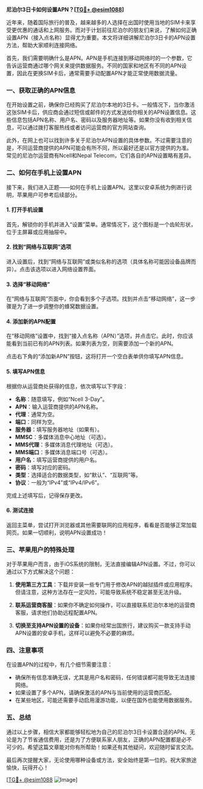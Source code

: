 **尼泊尔3日卡如何设置APN？[[TG💪+ @esim1088](https://t.me/s/esim1088)]**

近年来，随着国际旅行的普及，越来越多的人选择在出国时使用当地的SIM卡来享受更优惠的通话和上网服务。而对于计划前往尼泊尔的朋友们来说，了解如何正确设置APN（接入点名称）显得尤为重要。本文将详细讲解尼泊尔3日卡的APN设置方法，帮助大家顺利连接网络。

首先，我们需要明确什么是APN。APN是手机连接到移动网络时的一个参数，它告诉运营商通过哪个网关来提供数据服务。不同的国家和地区有不同的APN设置，因此在更换SIM卡后，通常需要手动配置APN才能正常使用数据流量。

### **一、获取正确的APN信息**

在开始设置之前，确保你已经购买了尼泊尔本地的3日卡。一般情况下，当你激活这张SIM卡后，供应商会通过短信或邮件的方式发送给你相关的APN设置信息。这些信息包括APN名称、用户名、密码以及服务器地址等。如果你没有收到相关信息，可以通过拨打客服热线或者访问运营商的官方网站查询。

此外，在网上也可以找到许多关于尼泊尔APN设置的具体参数。不过需要注意的是，不同运营商提供的APN可能会有所不同，所以最好还是以官方提供的为准。常见的尼泊尔运营商有Ncell和Nepal Telecom，它们各自的APN设置略有差异。

### **二、如何在手机上设置APN**

接下来，我们进入正题——如何在手机上设置APN。这里以安卓系统为例进行说明，苹果用户可参考后续部分。

#### **1. 打开手机设置**

首先，解锁你的手机并进入“设置”菜单。通常情况下，这个图标是一个齿轮形状，位于主屏幕或应用抽屉中。

#### **2. 找到“网络与互联网”选项**

进入设置后，找到“网络与互联网”或类似名称的选项（具体名称可能因设备品牌而异）。点击该选项以进入网络设置界面。

#### **3. 选择“移动网络”**

在“网络与互联网”页面中，你会看到多个子选项。找到并点击“移动网络”，这一步骤是为了进一步调整你的蜂窝数据设置。

#### **4. 添加新的APN配置**

在“移动网络”设置中，找到“接入点名称（APN）”选项，并点击它。此时，你应该能看到当前已有的APN列表。如果列表为空，则需要添加一个新的APN。

点击右下角的“添加新APN”按钮，这将打开一个空白表单供你填写APN信息。

#### **5. 填写APN信息**

根据你从运营商处获得的信息，依次填写以下字段：

- **名称**：随意填写，例如“Ncell 3-Day”。
- **APN**：输入运营商提供的APN名称。
- **代理**：通常为空。
- **端口**：同样为空。
- **服务器**：填写服务器地址（如果有）。
- **MMSC**：多媒体消息中心地址（可选）。
- **MMS代理**：多媒体消息代理地址（可选）。
- **MMS端口**：多媒体消息端口号（可选）。
- **用户名**：填写运营商提供的用户名。
- **密码**：填写对应的密码。
- **类型**：选择适合的数据类型，如“默认”、“互联网”等。
- **协议**：一般为“IPv4”或“IPv4/IPv6”。

完成上述填写后，记得保存更改。

#### **6. 测试连接**

返回主菜单，尝试打开浏览器或其他需要联网的应用程序，看看是否能够正常加载网页。如果一切顺利，说明APN设置成功！

### **三、苹果用户的特殊处理**

对于苹果用户而言，由于iOS系统的限制，无法直接编辑APN设置。不过，你可以通过以下方式解决这个问题：

1. **使用第三方工具**：下载并安装一些专门用于修改APN的越狱插件或应用程序。但请注意，这种方法存在一定风险，可能导致系统不稳定甚至无法升级。

2. **联系运营商客服**：如果你不确定如何操作，可以直接联系尼泊尔本地的运营商客服，请求他们协助远程配置APN。

3. **切换至支持APN设置的设备**：如果你经常出国旅行，建议购买一款支持手动APN设置的安卓手机，这样可以避免不必要的麻烦。

### **四、注意事项**

在设置APN的过程中，有几个细节需要注意：

- 确保所有信息准确无误，尤其是用户名和密码，任何错误都可能导致无法连接网络。
- 如果设置了多个APN，请确保激活的APN与当前使用的运营商匹配。
- 在某些地区，可能还需要手动启用漫游功能，以便在国外也能使用数据服务。

### **五、总结**

通过以上步骤，相信大家都能够轻松地为自己的尼泊尔3日卡设置合适的APN。无论是为了节省通信费用，还是为了方便联系家人朋友，正确的APN配置都是必不可少的。希望这篇文章能对你有所帮助！如果还有其他疑问，欢迎随时留言交流。

最后再次提醒大家，无论使用哪种设备或方法，安全始终是第一位的。祝大家旅途愉快，玩得开心！

[[TG💪+ @esim1088](https://t.me/s/esim1088) ![Image](https://i.postimg.cc/4NQfJmqS/Snipaste-2025-05-13-00-14-12.png)]